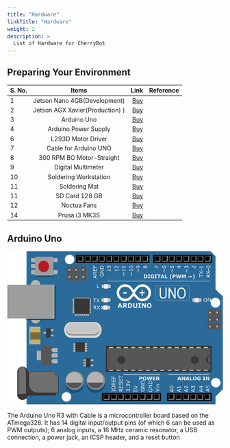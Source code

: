 ```yaml
---
title: "Hardware"
linkTitle: "Hardware"
weight: 2
description: >
  List of Hardware for CherryBot
---
```


## Preparing Your Environment

| S. No. |Items        |   Link        | Reference  |
| ------------- |:-------------:| -----:| -----:|
| 1 | Jetson Nano 4GB(Development)| [Buy](https://www.tannatechbiz.com/brand/nvidia/nvidia-development-board.html) |  |
| 2 | Jetson AGX Xavier(Production) ) | [Buy](https://www.tannatechbiz.com/brand/nvidia/nvidia-development-board.html) |  |
| 3 | Arduino Uno | [Buy](https://robu.in/product/original-arduino-uno-rev3/) | |
| 4 | Arduino Power Supply | [Buy](https://robu.in/product/orange-5v-3a-power-supply-adapter-charger-with-5-5mm-dc-plug/) | |
| 6 | L293D Motor Driver  | [Buy](https://robu.in/product/l298p-motor-driver-shield-for-arduino/) |  | 
| 7 | Cable for Arduino UNO | [Buy](https://robu.in/product/cable-for-arduino-uno-mega-usb-a-to-b-1m/) | | 
| 8 | 300 RPM BO Motor-Straight | [Buy](https://robu.in/product/300-rpm-bo-motor-straight/) | | 
| 9 | Digital Multimeter | [Buy](https://www.amazon.in/Fluke-106-Sized-Digital-Multimeter/) | | 
| 10 | Soldering Workstation | [Buy](https://sumitron.com/product/hakko-fx-801-soldering-station/) | |
| 11 | Soldering Mat | [Buy](https://www.amazon.in/Scout-Insulation-Silicone-Magnetic-Soldering/dp/B07W98FT6D/) | |
| 11 | SD Card 128 GB | [Buy](https://www.amazon.in/SanDisk-microSDXC-Memory-Adapter-SDSQUAR-128G-GN6MA/dp/B073JYC4XM/) | | 
| 12 | Noctua Fans | [Buy](https://www.primeabgb.com/online-price-reviews-india/nocuta-nf-a14-ippc-3000-pwm-140mm-pwm-aao-frame-technology-and-sso2-bearing-fan/) | | 13 | USB C Power Cable | [Buy]() | | 
| 14 | Prusa i3 MK3S | [Buy](https://shop.prusa3d.com/en/3d-printers/180-original-prusa-i3-mk3-kit.html) | | 

## Arduino Uno 

![My Image](arduino.png)

The Arduino Uno R3 with Cable is a microcontroller board based on the ATmega328. It has 14 digital input/output pins (of which 6 can be used as PWM outputs); 6 analog inputs, a 16 MHz ceramic resonator, a USB connection, a power jack, an ICSP header, and a reset button


